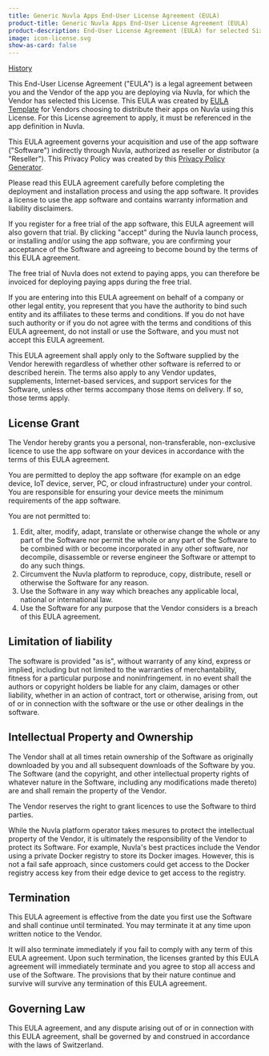 ```yaml
---
title: Generic Nuvla Apps End-User License Agreement (EULA)
product-title: Generic Nuvla Apps End-User License Agreement (EULA)
product-description: End-User License Agreement (EULA) for selected SixSq Apps distributed via Nuvla
image: icon-license.svg
show-as-card: false
---
```


[History](https://github.com/SixSq/sixsq.github.io/commits/main/_legal/generic-apps-license-v1.md)

This End-User License Agreement ("EULA") is a legal agreement between you and the Vendor of the app you are deploying via Nuvla, for which the Vendor has selected this License. This EULA was created by [EULA Template](https://www.eulatemplate.com) for Vendors choosing to distribute their apps on Nuvla using this License. For this License agreement to apply, it must be referenced in the app definition in Nuvla.

This EULA agreement governs your acquisition and use of the app software ("Software") indirectly through Nuvla, authorized as reseller or distributor (a "Reseller"). This Privacy Policy was created by this [Privacy Policy Generator](https://www.generateprivacypolicy.com).

Please read this EULA agreement carefully before completing the deployment and installation process and using the app software. It provides a license to use the app software and contains warranty information and liability disclaimers.

If you register for a free trial of the app software, this EULA agreement will also govern that trial. By clicking "accept" during the Nuvla launch process, or installing and/or using the app software, you are confirming your acceptance of the Software and agreeing to become bound by the terms of this EULA agreement.

The free trial of Nuvla does not extend to paying apps, you can therefore be invoiced for deploying paying apps during the free trial.

If you are entering into this EULA agreement on behalf of a company or other legal entity, you represent that you have the authority to bind such entity and its affiliates to these terms and conditions. If you do not have such authority or if you do not agree with the terms and conditions of this EULA agreement, do not install or use the Software, and you must not accept this EULA agreement.

This EULA agreement shall apply only to the Software supplied by the Vendor herewith regardless of whether other software is referred to or described herein. The terms also apply to any Vendor updates, supplements, Internet-based services, and support services for the Software, unless other terms accompany those items on delivery. If so, those terms apply.

## License Grant

The Vendor hereby grants you a personal, non-transferable, non-exclusive licence to use the app software on your devices in accordance with the terms of this EULA agreement.

You are permitted to deploy the app software (for example on an edge device, IoT device, server, PC, or cloud infrastructure) under your control. You are responsible for ensuring your device meets the minimum requirements of the app software.

You are not permitted to:

 1. Edit, alter, modify, adapt, translate or otherwise change the whole or any part of the Software nor permit the whole or any part of the Software to be combined with or become incorporated in any other software, nor decompile, disassemble or reverse engineer the Software or attempt to do any such things.
 2. Circumvent the Nuvla platform to reproduce, copy, distribute, resell or otherwise the Software for any reason.
 3. Use the Software in any way which breaches any applicable local, national or international law.
 4. Use the Software for any purpose that the Vendor considers is a breach of this EULA agreement.

## Limitation of liability

The software is provided "as is", without warranty of any kind, express or implied, including but not limited to the warranties of merchantability, fitness for a particular purpose and noninfringement. in no event shall the authors or copyright holders be liable for any claim, damages or other liability, whether in an action of contract, tort or otherwise, arising from, out of or in connection with the software or the use or other dealings in the software.

## Intellectual Property and Ownership

The Vendor shall at all times retain ownership of the Software as originally downloaded by you and all subsequent downloads of the Software by you. The Software (and the copyright, and other intellectual property rights of whatever nature in the Software, including any modifications made thereto) are and shall remain the property of the Vendor.

The Vendor reserves the right to grant licences to use the Software to third parties.

While the Nuvla platform operator takes mesures to protect the intellectual property of the Vendor, it is ultimately the responsibility of the Vendor to protect its Software. For example, Nuvla's best practices include the Vendor using a private Docker registry to store its Docker images. However, this is not a fail safe approach, since customers could get access to the Docker registry access key from their edge device to get access to the registry.

## Termination

This EULA agreement is effective from the date you first use the Software and shall continue until terminated. You may terminate it at any time upon written notice to the Vendor.

It will also terminate immediately if you fail to comply with any term of this EULA agreement. Upon such termination, the licenses granted by this EULA agreement will immediately terminate and you agree to stop all access and use of the Software. The provisions that by their nature continue and survive will survive any termination of this EULA agreement.

## Governing Law

This EULA agreement, and any dispute arising out of or in connection with this EULA agreement, shall be governed by and construed in accordance with the laws of Switzerland.
